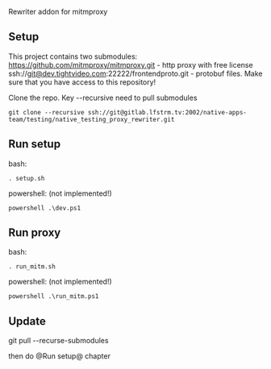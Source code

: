 Rewriter
addon for mitmproxy

Setup
-----

This project contains two submodules:
https://github.com/mitmproxy/mitmproxy.git - http proxy with free license
ssh://git@dev.tightvideo.com:22222/frontendproto.git - protobuf files. Make sure that you have access to this repository!

Clone the repo. Key --recursive need to pull submodules
```
git clone --recursive ssh://git@gitlab.lfstrm.tv:2002/native-apps-team/testing/native_testing_proxy_rewriter.git
```
Run setup
---------

bash:
```
. setup.sh
```

powershell: (not implemented!)
```
powershell .\dev.ps1
```

Run proxy
---------

bash:
```
. run_mitm.sh
```

powershell: (not implemented!)
```
powershell .\run_mitm.ps1
```

Update
------

git pull --recurse-submodules

then do @Run setup@ chapter
